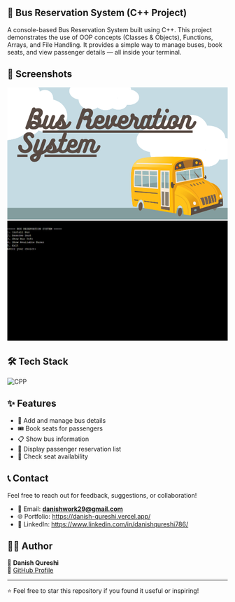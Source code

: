 ## 🚌 Bus Reservation System (C++ Project)

A console-based Bus Reservation System built using C++.
This project demonstrates the use of OOP concepts (Classes & Objects), Functions, Arrays, and File Handling.
It provides a simple way to manage buses, book seats, and view passenger details — all inside your terminal.

## 📸 Screenshots

![BUS](https://github.com/Daniish-Qureshi/Bus-Reservation-System-Using-Cpp-Language/blob/main/image.png )
![BUS](https://github.com/Daniish-Qureshi/Bus-Reservation-System-Using-Cpp-Language/blob/main/Demo.png)

## 🛠️ Tech Stack

![CPP](https://img.shields.io/badge/cpp-E34F26?style=for-the-badge&logo=cpp&logoColor=white)


## ✨ Features

- 🚌 Add and manage bus details
- 🎟 Book seats for passengers
- 📋 Show bus information
- 👥 Display passenger reservation list
- 📑 Check seat availability


## 📞 Contact

Feel free to reach out for feedback, suggestions, or collaboration!

- 📧 Email: **danishwork29@gmail.com**
- 🌐 Portfolio: https://danish-qureshi.vercel.app/
- 💬 LinkedIn: https://www.linkedin.com/in/danishqureshi786/

## 🙋‍♂️ Author

👤 **Danish Qureshi**  
🔗 [GitHub Profile](https://github.com/Daniish-Qureshi)

---

⭐ Feel free to star this repository if you found it useful or inspiring!
